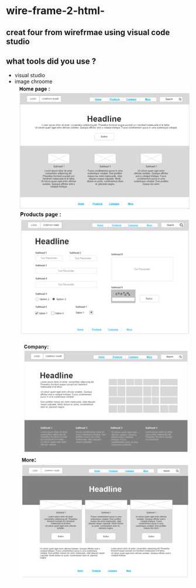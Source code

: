 # wire-frame-2-html-

## creat four from wirefrmae using visual code studio 

## what tools did you use ?

+ visual studio
+ image chroome 
![home page](home%20page.png)
![product](product%20page%20.png)
![company](company.png)
![more](more%20.png)